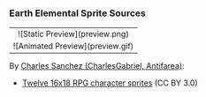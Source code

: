### Earth Elemental Sprite Sources

<table style="border: 0px;">
  <tr style="border: 0px;">
    <td style="border: 0px; vertical-align: top; text-align: center;">
      ![Static Preview](preview.png)
    </td>
    </tr>
    <tr style="border: 0px;">
    <td style="border: 0px; vertical-align: top; text-align: center;">
      ![Animated Preview](preview.gif)
    </td>
  </tr>
</table>


By [Charles Sanchez (CharlesGabriel, Antifarea)](https://opengameart.org/users/charlesgabriel):
- [Twelve 16x18 RPG character sprites](https://opengameart.org/node/3393) (CC BY 3.0)
